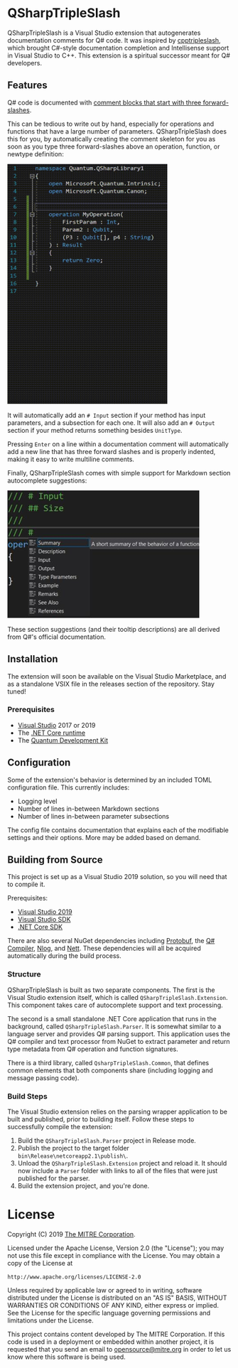 # QSharpTripleSlash
QSharpTripleSlash is a Visual Studio extension that autogenerates documentation comments for Q# code.
It was inspired by [cpptripleslash](https://github.com/tcbhat/cpptripleslash), which brought C#-style
documentation completion and Intellisense support in Visual Studio to C++. This extension is a spiritual
successor meant for Q# developers.


## Features
Q# code is documented with [comment blocks that start with three forward-slashes](https://docs.microsoft.com/en-us/quantum/language/statements?view=qsharp-preview#documentation-comments).

This can be tedious to write out by hand, especially for operations and functions that have a large 
number of parameters. QSharpTripleSlash does this for you, by automatically creating the comment skeleton
for you as soon as you type three forward-slashes above an operation, function, or newtype definition:

<img src="resources/demo.gif" width=360 height=540/>

It will automatically add an `# Input` section if your method has input parameters, and a subsection for each one.
It will also add an `# Output` section if your method returns something besides `UnitType`.

Pressing `Enter` on a line within a documentation comment will automatically add a new line that has 
three forward slashes and is properly indented, making it easy to write multiline comments.

Finally, QSharpTripleSlash comes with simple support for Markdown section autocomplete suggestions:

![alt text](resources/autocomplete.jpg "Markdown autocomplete support example")

These section suggestions (and their tooltip descriptions) are all derived from Q#'s official documentation.


## Installation
The extension will soon be available on the Visual Studio Marketplace, and as a standalone VSIX file in the
releases section of the repository. Stay tuned!

### Prerequisites
- [Visual Studio](https://visualstudio.microsoft.com/downloads/) 2017 or 2019
- The [.NET Core runtime](https://dotnet.microsoft.com/download)
- The [Quantum Development Kit](https://marketplace.visualstudio.com/items?itemName=quantum.DevKit)


## Configuration
Some of the extension's behavior is determined by an included TOML configuration file. This currently includes:
- Logging level
- Number of lines in-between Markdown sections
- Number of lines in-between parameter subsections

The config file contains documentation that explains each of the modifiable settings and their options.
More may be added based on demand.


## Building from Source
This project is set up as a Visual Studio 2019 solution, so you will need that to compile it.

Prerequisites:
- [Visual Studio 2019](https://visualstudio.microsoft.com/downloads/)
- [Visual Studio SDK](https://docs.microsoft.com/en-us/visualstudio/extensibility/visual-studio-sdk?view=vs-2019)
- [.NET Core SDK](https://dotnet.microsoft.com/download)

There are also several NuGet dependencies including [Protobuf](https://www.nuget.org/packages/Google.Protobuf/),
the [Q# Compiler](https://www.nuget.org/packages/Microsoft.Quantum.Compiler/), [Nlog](https://www.nuget.org/packages/NLog/),
and [Nett](https://www.nuget.org/packages/Nett/). These dependencies will all be acquired automatically during 
the build process.

### Structure
QSharpTripleSlash is built as two separate components. The first is the Visual Studio extension itself, which is called
`QSharpTripleSlash.Extension`. This component takes care of autocomplete support and text processing.

The second is a small standalone .NET Core application that runs in the background, called `QSharpTripleSlash.Parser`.
It is somewhat similar to a language server and provides Q# parsing support. This application uses the Q# compiler
and text processor from NuGet to extract parameter and return type metadata from Q# operation and function signatures.

There is a third library, called `QsharpTripleSlash.Common`, that defines common elements that both components share
(including logging and message passing code).

### Build Steps
The Visual Studio extension relies on the parsing wrapper application to be built and published, prior to building itself.
Follow these steps to successfully compile the extension:
1. Build the `QSharpTripleSlash.Parser` project in Release mode.
2. Publish the project to the target folder `bin\Release\netcoreapp2.1\publish\`.
3. Unload the `QSharpTripleSlash.Extension` project and reload it. It should now include a `Parser` folder with links
    to all of the files that were just published for the parser.
4. Build the extension project, and you're done.


# License
Copyright (C) 2019 [The MITRE Corporation](https://www.mitre.org).

Licensed under the Apache License, Version 2.0 (the "License");
you may not use this file except in compliance with the License.
You may obtain a copy of the License at

    http://www.apache.org/licenses/LICENSE-2.0

Unless required by applicable law or agreed to in writing, software
distributed under the License is distributed on an "AS IS" BASIS,
WITHOUT WARRANTIES OR CONDITIONS OF ANY KIND, either express or implied.
See the License for the specific language governing permissions and
limitations under the License.

This project contains content developed by The MITRE Corporation.
If this code is used in a deployment or embedded within another project,
it is requested that you send an email to [opensource@mitre.org](mailto:opensource@mitre.org) in order
to let us know where this software is being used.